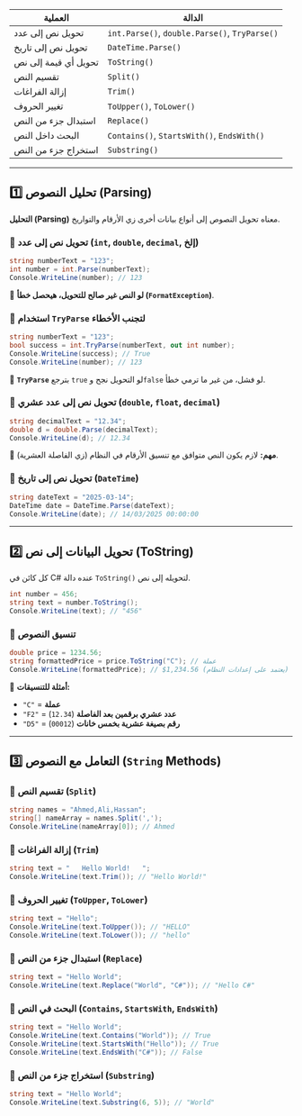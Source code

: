 | العملية              | الدالة                                        |
| -------------------- | --------------------------------------------- |
| تحويل نص إلى عدد     | `int.Parse()`, `double.Parse()`, `TryParse()` |
| تحويل نص إلى تاريخ   | `DateTime.Parse()`                            |
| تحويل أي قيمة إلى نص | `ToString()`                                  |
| تقسيم النص           | `Split()`                                     |
| إزالة الفراغات       | `Trim()`                                      |
| تغيير الحروف         | `ToUpper()`, `ToLower()`                      |
| استبدال جزء من النص  | `Replace()`                                   |
| البحث داخل النص      | `Contains()`, `StartsWith()`, `EndsWith()`    |
| استخراج جزء من النص  | `Substring()`                                 |


---

## **1️⃣ تحليل النصوص (Parsing)**

**التحليل (Parsing)** معناه تحويل النصوص إلى أنواع بيانات أخرى زي الأرقام والتواريخ.

### **🔹 تحويل نص إلى عدد (`int`, `double`, `decimal`, إلخ)**

```csharp
string numberText = "123";
int number = int.Parse(numberText);
Console.WriteLine(number); // 123
```

🛑 **لو النص غير صالح للتحويل، هيحصل خطأ (`FormatException`)**.

### **🔹 استخدام `TryParse` لتجنب الأخطاء**

```csharp
string numberText = "123";
bool success = int.TryParse(numberText, out int number);
Console.WriteLine(success); // True
Console.WriteLine(number); // 123
```

🔹 **`TryParse`** بترجع `true` لو التحويل نجح و`false` لو فشل، من غير ما ترمي خطأ.

### **🔹 تحويل نص إلى عدد عشري (`double`, `float`, `decimal`)**

```csharp
string decimalText = "12.34";
double d = double.Parse(decimalText);
Console.WriteLine(d); // 12.34
```

📌 **مهم:** لازم يكون النص متوافق مع تنسيق الأرقام في النظام (زي الفاصلة العشرية).

### **🔹 تحويل نص إلى تاريخ (`DateTime`)**

```csharp
string dateText = "2025-03-14";
DateTime date = DateTime.Parse(dateText);
Console.WriteLine(date); // 14/03/2025 00:00:00
```

---

## **2️⃣ تحويل البيانات إلى نص (ToString)**

كل كائن في C# عنده دالة `ToString()` لتحويله إلى نص.

```csharp
int number = 456;
string text = number.ToString();
Console.WriteLine(text); // "456"
```

### **🔹 تنسيق النصوص**

```csharp
double price = 1234.56;
string formattedPrice = price.ToString("C"); // عملة
Console.WriteLine(formattedPrice); // $1,234.56 (يعتمد على إعدادات النظام)
```

📌 **أمثلة للتنسيقات:**

- `"C"` = **عملة**
- `"F2"` = **عدد عشري برقمين بعد الفاصلة** (`12.34`)
- `"D5"` = **رقم بصيغة عشرية بخمس خانات** (`00012`)

---

## **3️⃣ التعامل مع النصوص (`String` Methods)**

### **🔹 تقسيم النص (`Split`)**

```csharp
string names = "Ahmed,Ali,Hassan";
string[] nameArray = names.Split(',');
Console.WriteLine(nameArray[0]); // Ahmed
```

### **🔹 إزالة الفراغات (`Trim`)**

```csharp
string text = "   Hello World!   ";
Console.WriteLine(text.Trim()); // "Hello World!"
```

### **🔹 تغيير الحروف (`ToUpper`, `ToLower`)**

```csharp
string text = "Hello";
Console.WriteLine(text.ToUpper()); // "HELLO"
Console.WriteLine(text.ToLower()); // "hello"
```

### **🔹 استبدال جزء من النص (`Replace`)**

```csharp
string text = "Hello World";
Console.WriteLine(text.Replace("World", "C#")); // "Hello C#"
```

### **🔹 البحث في النص (`Contains`, `StartsWith`, `EndsWith`)**

```csharp
string text = "Hello World";
Console.WriteLine(text.Contains("World")); // True
Console.WriteLine(text.StartsWith("Hello")); // True
Console.WriteLine(text.EndsWith("C#")); // False
```

### **🔹 استخراج جزء من النص (`Substring`)**

```csharp
string text = "Hello World";
Console.WriteLine(text.Substring(6, 5)); // "World"
```

